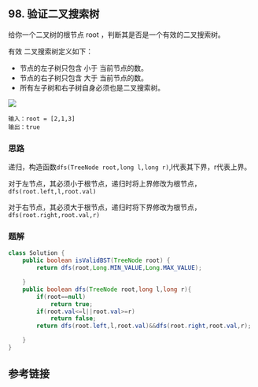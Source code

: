 ## 98. 验证二叉搜索树
给你一个二叉树的根节点 root ，判断其是否是一个有效的二叉搜索树。

有效 二叉搜索树定义如下：

* 节点的左子树只包含 小于 当前节点的数。
* 节点的右子树只包含 大于 当前节点的数。
* 所有左子树和右子树自身必须也是二叉搜索树。

![](https://assets.leetcode.com/uploads/2020/12/01/tree1.jpg)

```
输入：root = [2,1,3]
输出：true
```

### 思路
递归，构造函数`dfs(TreeNode root,long l,long r)`,l代表其下界，r代表上界。

对于左节点，其必须小于根节点，递归时将上界修改为根节点，`dfs(root.left,l,root.val)`

对于右节点，其必须大于根节点，递归时将下界修改为根节点，`dfs(root.right,root.val,r)`
### 题解
```java
class Solution {
    public boolean isValidBST(TreeNode root) {
        return dfs(root,Long.MIN_VALUE,Long.MAX_VALUE);

    }
    public boolean dfs(TreeNode root,long l,long r){
        if(root==null)
            return true;
        if(root.val<=l||root.val>=r)
            return false;
        return dfs(root.left,l,root.val)&&dfs(root.right,root.val,r);

    }
}
```
## 参考链接